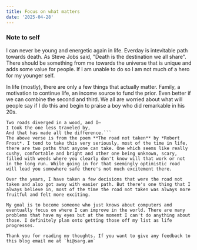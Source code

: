 ```yaml
---
title: Focus on what matters
date: '2025-04-28'
---
```


### Note to self

I can never be young and energetic again in life. Everday is intevitable path towards death. As Steve Jobs said, "Death is the destination we all share". There should be something from me towards the universe that is unique and adds some value for people. If I am unable to do so I am not much of a hero for my younger self.

In life (mostly), there are only a few things that actually matter. Family, a motivation to continue life, an income source to fund the prior. Even better if we can combine the second and third. We all are worried about what will people say if I do this and begin to praise a boy who did remarkable in his 20s.

```
Two roads diverged in a wood, and I—
I took the one less traveled by,
And that has made all the difference.```
The above verse is from the poem **The road not taken** by *Robert Frost*. I tend to take this very seriously, most of the time in life, there are two paths that anyone can take. One which seems like really cushy, comfortable and bright and other one being unknown, scary, filled with weeds where you clearly don't know will that work or not in the long run. While going in for that seemingly optimistic road will lead you somewhere safe there's not much excitement there. 

Over the years, I have taken a few decisions that were the road not taken and also got away with easier path. But there's one thing that I always believe in, most of the time the road not taken was always more fruitful and felt more exciting.

My goal is to become someone who just knows about computers and eventually focus on where I can improve in the world. There are many problems that have my eyes but at the moment I can't do anything about those. I definitely plan onto getting those off my list as life progresses.

Thank you for reading my thoughts. If you want to give any feedback to this blog email me at `hi@sarg.am`
